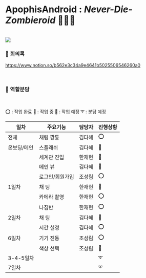 #  ApophisAndroid : *Never-Die-Zombieroid* 🌠🧛‍♀️

<br>

<img src="https://user-images.githubusercontent.com/63586451/103451833-33dd0080-4d0c-11eb-9e53-9f84439b32b9.png">

<br>


### 💌 회의록

https://www.notion.so/b562e3c34a9e4641b5025506546260a0

<br> 

### 🎵 역할분담

<br>

⭕ : 작업 완료   🔺 : 작업 중   🔷 : 작업 예정   ➰ : 분담 예정

| 일차        | 주요기능        | 담당자 | 진행상황 |
| ----------- | --------------- | ------ | -------- |
| 전체        | 채팅 깡통       | 김다혜 | ⭕        |
| 온보딩/메인 | 스플래쉬        | 김다혜 | 🔷        |
|             | 세계관 진입     | 한재현 | 🔷        |
|             | 메인 뷰         | 김다혜 | 🔷        |
|             | 로그인/회원가입 | 조성림 | ⭕        |
| 1일차       | 채 팅           | 한재현 | 🔺        |
|             | 카메라 촬영     | 한재현 | ⭕        |
|             | 나침반          | 한재현 | ⭕        |
| 2일차       | 채 팅            | 김다혜 | 🔺        |
|             | 시간  설정      | 김다혜 | ⭕        |
| 6일차       | 기기 진동       | 조성림 | ⭕        |
|             | 색상 선택       | 조성림 | 🔺        |
| 3-4-5일차   |                 |        | ➰        |
| 7일차       |                 |        | ➰        |


<br>
<br>
